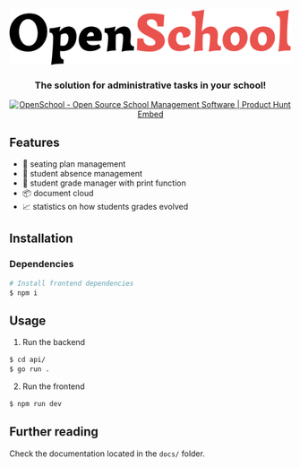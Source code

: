 <div align="center">

![Open School Logo](./resources/logo.svg)

### The solution for administrative tasks in your school!

<a href="https://www.producthunt.com/posts/openschool?utm_source=badge-featured&utm_medium=badge&utm_souce=badge-openschool" target="_blank"><img src="https://api.producthunt.com/widgets/embed-image/v1/featured.svg?post_id=267291&theme=light" alt="OpenSchool - Open Source School Management Software | Product Hunt Embed" style="width: 250px; height: 54px;" width="250" height="54" /></a>

</div>


## Features
- :tada: seating plan management
- :bookmark: student absence management
- :memo: student grade manager with print function
- :package: document cloud
- :chart_with_upwards_trend: statistics on how students grades evolved

## Installation
### Dependencies
```sh
# Install frontend dependencies
$ npm i
```

## Usage
1. Run the backend
```sh
$ cd api/
$ go run .
```

2. Run the frontend
```sh
$ npm run dev
```

## Further reading
Check the documentation located in the `docs/` folder.
